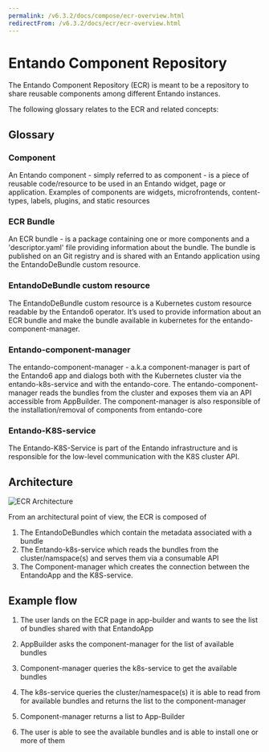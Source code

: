 ```yaml
---
permalink: /v6.3.2/docs/compose/ecr-overview.html
redirectFrom: /v6.3.2/docs/ecr/ecr-overview.html
---
```


# Entando Component Repository


The Entando Component Repository (ECR) is meant to be a repository to
share reusable components among different Entando instances.

The following glossary relates to the ECR and related concepts:

## Glossary

### Component

An Entando component - simply referred to as component - is a piece of
reusable code/resource to be used in an Entando widget, page or
application. Examples of components are widgets, microfrontends,
content-types, labels, plugins, and static resources

### ECR Bundle

An ECR bundle - is a package containing one or more components and a
'descriptor.yaml' file providing information about the bundle. The
bundle is published on an Git registry and is shared with an Entando
application using the EntandoDeBundle custom resource.

### EntandoDeBundle custom resource

The EntandoDeBundle custom resource is a Kubernetes custom resource
readable by the Entando6 operator. It’s used to provide information
about an ECR bundle and make the bundle available in kubernetes for the
entando-component-manager.

### Entando-component-manager

The entando-component-manager - a.k.a component-manager is part of the
Entando6 app and dialogs both with the Kubernetes cluster via the
entando-k8s-service and with the entando-core. The
entando-component-manager reads the bundles from the cluster and exposes
them via an API accessible from AppBuilder. The component-manager is
also responsible of the installation/removal of components from
entando-core

### Entando-K8S-service

The Entando-K8S-Service is part of the Entando infrastructure and is
responsible for the low-level communication with the K8S cluster API.

## Architecture

![ECR Architecture](./img/ecr-architecture.png)

From an architectural point of view, the ECR is composed of 
1. The EntandoDeBundles which contain the metadata associated with a bundle
2. The Entando-k8s-service which reads the bundles from the
cluster/namspace(s) and serves them via a consumable API 
3. The Component-manager which creates the connection between the EntandoApp
and the K8S-service.

## Example flow

1.  The user lands on the ECR page in app-builder and wants to see the
    list of bundles shared with that EntandoApp

2.  AppBuilder asks the component-manager for the list of available
    bundles

3.  Component-manager queries the k8s-service to get the available
    bundles

4.  The k8s-service queries the cluster/namespace(s) it is able to read
    from for available bundles and returns the list to the
    component-manager

5.  Component-manager returns a list to App-Builder

6.  The user is able to see the available bundles and is able to install
    one or more of them
